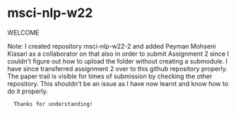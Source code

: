 # msci-nlp-w22

WELCOME

Note: I created repository msci-nlp-w22-2 and added Peyman Mohseni Kiasari as a collaborator on that also in order to submit Assignment 2 since I couldn't figure         out how to upload the folder without creating a submodule.
      I have since transferred assignment 2 over to this github repository properly.
      The paper trail is visible for times of submission by checking the other repository.
      This shouldn't be an issue as I have now learnt and know how to do it properly.
      
      Thanks for understanding!
